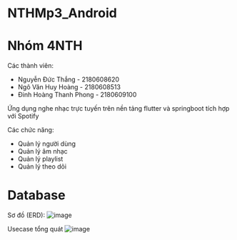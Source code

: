 # NTHMp3_Android

# Nhóm 4NTH
Các thành viên:
 - Nguyễn Đức Thắng - 2180608620
 - Ngô Văn Huy Hoàng - 2180608513
 - Đinh Hoàng Thanh Phong - 2180609100

Ứng dụng nghe nhạc trực tuyến trên nền tảng flutter và springboot tích hợp với Spotify

Các chức năng:
- Quản lý người dùng
- Quản lý âm nhạc
- Quản lý playlist
- Quản lý theo dõi

# Database

Sơ đồ (ERD):
![image](https://github.com/user-attachments/assets/26875799-eaa5-4df5-9125-56d38baf20dd)


Usecase tổng quát
![image](https://github.com/user-attachments/assets/1daa64eb-6f76-4628-9427-af2253731a72)

